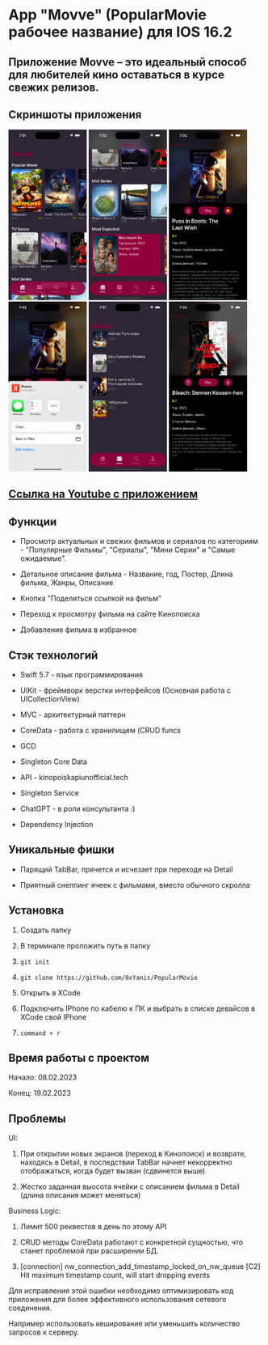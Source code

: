 # App "Movve" (PopularMovie рабочее название) для IOS 16.2

## Приложение Movve – это идеальный способ для любителей кино оставаться в курсе свежих релизов.

## Скриншоты приложения

<html>
 <body>
  <p>
    <img src="Screenshots/1.png" width="155">
    <img src="Screenshots/2.png" width="155">
    <img src="Screenshots/3.png" width="155">
    <img src="Screenshots/4.png" width="155">
    <img src="Screenshots/5.png" width="155">
    <img src="Screenshots/6.png" width="155">
  </p>
 </body>
</html>

## [Ссылка на Youtube с приложением](https://youtu.be/bx0jbFgX5MQ)

## Функции

- Просмотр актуальных и свежих фильмов и сериалов по категориям - "Популярные Фильмы", "Сериалы", "Мини Серии" и "Самые ожидаемые".

- Детальное описание фильма - Название, год, Постер, Длина фильма, Жанры, Описание

- Кнопка "Поделиться ссылкой на фильм"

- Переход к просмотру фильма на сайте Кинопоиска

- Добавление фильма в избранное

## Стэк технологий

- Swift 5.7 - язык программирования 

- UIKit - фреймворк верстки интерфейсов (Основная работа с UICollectionView)

- MVC - архитектурный паттерн

- CoreData - работа с хранилищем (CRUD funcs

- GCD 

- Singleton Core Data

- API - kinopoiskapiunofficial.tech

- Singleton Service

- ChatGPT - в роли консультанта :)

- Dependency Injection

## Уникальные фишки

- Парящий TabBar, прячется и исчезает при переходе на Detail

- Приятный снеппинг ячеек с фильмами, вместо обычного скролла

## Установка

1. Создать папку

2. В терминале проложить путь в папку

3. ``` git init ```

4. ``` git clone https://github.com/0xYanis/PopularMovie ```

5. Открыть в XCode

6. Подключить IPhone по кабелю к ПК и выбрать в списке девайсов в XCode свой IPhone

7. ``` command + r ```

## Время работы с проектом

Начало: 08.02.2023

Конец: 19.02.2023

## Проблемы

UI:

1. При открытии новых экранов (переход в Кинопоиск) и возврате, находясь в Detail, в последствии TabBar начнет некорректно отображаться, когда будет вызван (сдвинется выше)

2. Жестко заданная выосота ячейки с описанием фильма в Detail (длина описания может меняться)

Business Logic:

1. Лимит 500 реквестов в день по этому API

2. CRUD методы CoreData работают с конкретной сущностью, что станет проблемой при расширении БД.

3. [connection] nw_connection_add_timestamp_locked_on_nw_queue [C2] Hit maximum timestamp count, will start dropping events

Для исправления этой ошибки необходимо оптимизировать код приложения для более эффективного использования сетевого соединения.

Например использовать кеширование или уменьшить количество запросов к серверу.

